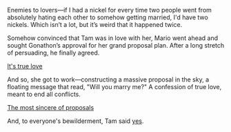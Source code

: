 <!-- title: Enemies to Lovers -->

Enemies to lovers—if I had a nickel for every time two people went from absolutely hating each other to somehow getting married, I'd have two nickels. Which isn’t a lot, but it’s weird that it happened twice.

Somehow convinced that Tam was in love with her, Mario went ahead and sought Gonathon’s approval for her grand proposal plan. After a long stretch of persuading, he finally agreed.

[It's true love](#embed:https://www.youtube.com/live/Rd0awHHBTiA?feature=shared&t=2860)

And so, she got to work—constructing a massive proposal in the sky, a floating message that read, "Will you marry me?" A confession of true love, meant to end all conflicts.

[The most sincere of proposals](#embed:https://www.youtube.com/live/Rd0awHHBTiA?feature=shared&t=5630)

And, to everyone's bewilderment, Tam said [yes](https://x.com/ourokronii/status/1832266311625306551).
